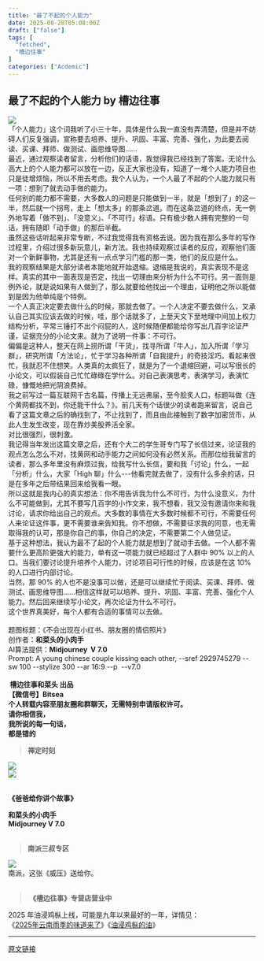 ```yaml
---
title: "最了不起的个人能力"
date: 2025-08-28T05:08:00Z
draft: ["false"]
tags: [
  "fetched",
  "槽边往事"
]
categories: ["Acdemic"]
---
```

最了不起的个人能力 by 槽边往事
------
<div><section nodeleaf=""><img data-imgfileid="505321515" data-ratio="0.56015625" data-s="300,640" data-src="https://mmbiz.qpic.cn/mmbiz_jpg/Ia6gU9JNtkqVPF5zj2zLQ0yPniajAJmsSr3BVyRkXML6vsXTOrIaUaq6DSS0Bv7hnDDwdQk5Kkh9PqsAEveuVsQ/640?wx_fmt=jpeg&amp;from=appmsg" data-type="jpeg" data-w="1280" type="block" src="https://mmbiz.qpic.cn/mmbiz_jpg/Ia6gU9JNtkqVPF5zj2zLQ0yPniajAJmsSr3BVyRkXML6vsXTOrIaUaq6DSS0Bv7hnDDwdQk5Kkh9PqsAEveuVsQ/640?wx_fmt=jpeg&amp;from=appmsg"></section><section><span leaf=""><span textstyle="">「个人能力」这个词我听了小三十年，具体是什么我一直没有弄清楚，但是并不妨碍人们反复强调，宣称要去培养、提升、巩固、丰富、完善、强化，为此要去阅读、买课、拜师、做测试、画思维导图......</span></span></section><section><span leaf=""><span textstyle="">最近，通过观察读者留言，分析他们的话语，我觉得我已经找到了答案。无论什么高大上的个人能力都可以放在一边，反正大家也没有，知道了一堆个人能力项目也只是徒增烦恼，所以不用去考虑。我个人认为，一个人最了不起的个人能力就只有一项：想到了就去动手做的能力。</span></span></section><section><span leaf=""><span textstyle="">任何别的能力都不需要，大多数人的问题是只能做到一半，就是「想到了」的这一半，然后就一个拐弯，走上「想太多」的那条岔道。而在这条岔道的终点，无一例外地写着「做不到」、「没意义」、「不可行」标语。只有极少数人拥有完整的一句话，拥有随即「动手做」的那后半截。</span></span></section><section><span leaf=""><span textstyle="">虽然这些话听起来非常专断，不过我觉得我有资格去说。因为我在那么多年的写作过程里，介绍过很多新玩意儿，新方法。我也持续观察过读者的反应，观察他们面对一个新鲜事物，尤其是还有一点点学习门槛的那一类，他们的反应是什么。</span></span></section><section><span leaf=""><span textstyle="">我的观察结果是大部分读者本能地就开始退缩。退缩是我说的，真实表现不是这样。真实的其中一面表现是否定，找出一切理由来分析为什么不可行。另一面则是例外论，就是说如果有人做到了，那么就要给他找出一个理由，证明他之所以能做到是因为他单纯是个特例。</span></span></section><section><span leaf=""><span textstyle="">一个人真正决定要去做什么的时候，那就去做了。一个人决定不要去做什么，又承认自己其实应该去做的时候，哇，那个话就多了，上至天文下至地理中间加上权力结构分析，平常三锤打不出个闷屁的人，这时候随便都能给你写出几百字论证严谨，证据充分的小论文来。就为了说明一件事：不可行。</span></span></section><section><span leaf=""><span textstyle="">偏偏是这种人，整天在网上捞所谓「干货」，找寻所谓「牛人」，加入所谓「学习群」，研究所谓「方法论」，忙于学习各种所谓「自我提升」的奇技淫巧。看起来很忙，我就忍不住想笑。人类真的太疯狂了，就是为了一个退缩回避，可以写很长的小论文，可以假装自己忙忙碌碌在学什么。对自己表演思考，表演学习，表演忙碌，慷慨地把光阴浪费掉。</span></span></section><section><span leaf=""><span textstyle="">我之前写过一篇互联网千古名篇，传播上无远弗届，至今脍炙人口，标题叫做《</span></span><span leaf=""><span textstyle="">连个黄网都找不到，你还能干什么？》。前几天有个话很少的读者跑来留言，说自己看了这篇文章之后的确找到了，不止找到了，而且由此接触到了数字加密货币，从此人生发生改变，现在靠炒美股养活全家。</span></span></section><section><span leaf=""><span textstyle="">对比很强烈，很刺激。</span></span></section><section><span leaf=""><span textstyle="">我记得当年发出这篇文章之后，还有个大二的学生哥专门写了长信过来，论证我的观点怎么怎么不对，找黄网和动手能力之间如何没有必然关系。而那位给我留言的读者，那么多年里没有麻烦过我，给我写什么长信，要和我「讨论」什么，一起「分析」什么，大家「High 聊」什么---他看完就去做了，没有什么多余的话，只是在多年之后带结果回来给我看一眼。</span></span></section><section><span leaf=""><span textstyle="">所以这就是我内心的真实想法：你不用告诉我为什么不可行，为什么没意义，为什么不可能做到，尤其不要写几百字的小作文来，我不想看，我又没有邀请你来和我讨论，请求你给出自己的观点。大多数的事情在大多数时候都不可行，不需要任何人来论证这件事，更不需要谁来告知我。你不想做，不需要征求我的同意，也无需取得我的认可，那是你自己的事，你自己的决定，不需要第二个人做见证。</span></span></section><section><span leaf=""><span textstyle="">基于这种想法，我认为最不了起的个人能力就是想到了就动手去做。一个人都不需要什么更高阶更强大的能力，单有这一项能力就已经超过了人群中 90% 以上的人口。当我们要讨论提升培养个人能力，讨论项目可行性的时候，应该是在这 10% 的人口进行内部讨论。</span></span></section><section><span leaf=""><span textstyle="">当然，那 90% 的人也不是没事可以做，还是可以继续忙于</span></span><span leaf="" data-pm-slice='1 1 ["para",null]'><span textstyle="">阅读、买课、拜师、做测试、画思维导图......相信这样就可以</span></span><span leaf="" data-pm-slice='1 1 ["para",null]'><span textstyle="">培养、提升、巩固、丰富、完善、强化个人能力。</span></span><span leaf="" data-pm-slice='1 1 ["para",null]'><span textstyle="">然后回来继续写小论文，再次论证为什么不可行。</span></span></section><section><span leaf="" data-pm-slice='1 1 ["para",null]'><span textstyle="">这个世界真美好，每个人都有合适的事情可以去做。</span></span></section><section nodeleaf=""><mp-common-product data-windowproduct="v1=HPNhGu_BjkKR1nAUYNwuGAv-F3U9Tq8SZWlu96sIe75pskY1sqHGCTUYEq_hau7_SWdRYg" data-customstyle='{"display":"block","height":"481px"}' data-cardtype="0" data-title="六福 滇式伍仁月饼*6枚" data-type="0"></mp-common-product></section><section><span leaf=""><br></span></section><section data-pm-slice="5 2 []"><section data-pm-slice='4 2 ["para",{"tagName":"section","attributes":{"data-pm-slice":"5 2 []"},"namespaceURI":"http://www.w3.org/1999/xhtml"}]'><section data-pm-slice="3 2 []"><span><span leaf=""><span textstyle="">题图标题：</span></span></span><span><span><span leaf=""><span textstyle="">《不会出现在小红书、朋友圈的情侣照片</span></span><span leaf=""><span textstyle="">》</span></span></span></span></section><section><span><span leaf=""><span textstyle="">创作者：</span></span><strong><span leaf=""><span textstyle="">和菜头的小肉手</span></span></strong></span></section><section><span><span leaf=""><span textstyle="">AI算法提供：</span></span><strong><span leaf=""><span textstyle="">Midjourney </span></span><span><span leaf=""><span textstyle=""> </span><span textstyle="">V 7.0</span><span textstyle=""> </span></span></span></strong></span></section><section><span><span leaf="">Prompt:<span textstyle=""> A young chinese couple</span></span><span leaf=""><span textstyle=""> kissing each other, --sref 2929745279 --sw 100 --stylize 300 --ar 16:9 --p  --v7.0</span></span></span></section><section><span><strong data-pm-slice="0 0 []"><span leaf=""><br></span></strong><span></span></span></section><section><strong><span><span leaf=""> 槽边往事</span></span></strong><span><strong><span leaf="">和菜头 出品</span></strong></span><strong></strong></section><section><span><strong><span><strong><span leaf="">【微信号】</span></strong></span><span><strong><span leaf="">Bitsea </span></strong></span></strong></span></section><section><span><strong><span leaf="">个人转载内容至朋友圈和群聊天，无需特别申请版权许可。</span></strong></span></section><section><span><strong><span leaf="">请你相信我，</span></strong></span></section><section><span><strong><span leaf="">我所说的每一句话，</span></strong></span></section><section><span><strong><span leaf="">都是错的</span></strong></span></section><section nodeleaf=""><mp-common-profile data-pluginname="mpprofile" data-nickname="槽边往事" data-alias="bitsea" data-from="2" data-headimg="http://mmbiz.qpic.cn/mmbiz_png/Ia6gU9JNtkqHEnONjkaACAcIYMNVibNzxL0jgSVwic1U7kJM6Jz1yXVx9v30ibMUvCqLRO9C2a9zJySkbFb9HgvrA/0?wx_fmt=png" data-signature=" " data-id="MjM5MjAzODU2MA=="></mp-common-profile></section><blockquote><section><span><strong></strong><strong><span leaf="">禅定时刻</span></strong></span></section></blockquote><section nodeleaf=""><img data-imgfileid="505321517" data-ratio="1.32734375" data-s="300,640" data-src="https://mmbiz.qpic.cn/mmbiz_jpg/Ia6gU9JNtkqVPF5zj2zLQ0yPniajAJmsSia2t3sXX6jYc31qYBGt3XY7U3cYo4W3sGIxyc4q1NnIhrHiaibyF8ZXGw/640?wx_fmt=jpeg&amp;from=appmsg" data-type="jpeg" data-w="1280" type="block" src="https://mmbiz.qpic.cn/mmbiz_jpg/Ia6gU9JNtkqVPF5zj2zLQ0yPniajAJmsSia2t3sXX6jYc31qYBGt3XY7U3cYo4W3sGIxyc4q1NnIhrHiaibyF8ZXGw/640?wx_fmt=jpeg&amp;from=appmsg"></section><section nodeleaf=""><img data-imgfileid="505321518" data-ratio="1.32734375" data-s="300,640" data-src="https://mmbiz.qpic.cn/mmbiz_jpg/Ia6gU9JNtkqVPF5zj2zLQ0yPniajAJmsS4zGRUKnzGiaKfXgNVLl2Gjg3IiclSwpstsEn99XBwnhuMXjEkxo0GRWA/640?wx_fmt=jpeg&amp;from=appmsg" data-type="jpeg" data-w="1280" type="block" src="https://mmbiz.qpic.cn/mmbiz_jpg/Ia6gU9JNtkqVPF5zj2zLQ0yPniajAJmsS4zGRUKnzGiaKfXgNVLl2Gjg3IiclSwpstsEn99XBwnhuMXjEkxo0GRWA/640?wx_fmt=jpeg&amp;from=appmsg"></section><section><span data-pm-slice="0 0 []"><span leaf=""><br></span></span></section><p><span><strong><span leaf="">《爸爸给你讲个故事</span><span><span><span leaf="" data-pm-slice='1 1 ["para",{"tagName":"section","attributes":{"data-pm-slice":"5 1 []"},"namespaceURI":"http://www.w3.org/1999/xhtml"},"para",{"tagName":"section","attributes":{"data-pm-slice":"4 2 [\"para\",{\"tagName\":\"section\",\"attributes\":{\"data-pm-slice\":\"5 1 []\"},\"namespaceURI\":\"http://www.w3.org/1999/xhtml\"}]"},"namespaceURI":"http://www.w3.org/1999/xhtml"},"para",{"tagName":"section","attributes":{"data-pm-slice":"3 2 []","style":"line-height: 1.75em;"},"namespaceURI":"http://www.w3.org/1999/xhtml"},"node",{"tagName":"span","attributes":{"style":"font-family: mp-quote, \"PingFang SC\", system-ui, -apple-system, BlinkMacSystemFont, \"Helvetica Neue\", \"Hiragino Sans GB\", \"Microsoft YaHei UI\", \"Microsoft YaHei\", Arial, sans-serif; letter-spacing: 0.578px;"},"namespaceURI":"http://www.w3.org/1999/xhtml"},"node",{"tagName":"span","attributes":{"style":"letter-spacing: 0.5px;"},"namespaceURI":"http://www.w3.org/1999/xhtml"}]'>》</span></span></span></strong></span><strong></strong></p><section><span><strong><span leaf="">和菜头的小肉手</span></strong></span></section><section><section><strong><span leaf="">Midjourney </span></strong><strong><span leaf="">V</span><span><span leaf=""> 7.0</span></span></strong></section><section><span><strong><span><span leaf=""><br></span></span></strong></span></section><section data-pm-slice="5 2 []"><section data-pm-slice='6 7 ["para",{"tagName":"section","attributes":{"data-pm-slice":"5 2 []"},"namespaceURI":"http://www.w3.org/1999/xhtml"}]'><blockquote><section><span><strong><span leaf="">南派三叔专区</span></strong></span></section></blockquote><section nodeleaf=""><img data-croporisrc="https://mmbiz.qpic.cn/mmbiz_jpg/Ia6gU9JNtkqVPF5zj2zLQ0yPniajAJmsSeOvQNgdkGAJXeHoKyFibEo2uJboTcDA8OcTQArOAmeXuRicGwlA0l99w/0?wx_fmt=jpeg&amp;from=appmsg" data-cropselx2="578" data-cropsely2="767" data-imgfileid="505321516" data-ratio="1.32734375" data-s="300,640" data-src="https://mmbiz.qpic.cn/mmbiz_jpg/Ia6gU9JNtkqVPF5zj2zLQ0yPniajAJmsSeOvQNgdkGAJXeHoKyFibEo2uJboTcDA8OcTQArOAmeXuRicGwlA0l99w/640?wx_fmt=jpeg&amp;from=appmsg" data-type="jpeg" data-w="1280" src="https://mmbiz.qpic.cn/mmbiz_jpg/Ia6gU9JNtkqVPF5zj2zLQ0yPniajAJmsSeOvQNgdkGAJXeHoKyFibEo2uJboTcDA8OcTQArOAmeXuRicGwlA0l99w/640?wx_fmt=jpeg&amp;from=appmsg"></section><section><span data-pm-slice="0 0 []"><span leaf="">南派，这张《<span textstyle="">威压</span></span><span leaf="">》送给你。</span></span></section></section></section></section><section><span><strong><span><span leaf=""><br></span></span></strong></span></section><blockquote><section><span><strong><span leaf=""> 《槽边往事》专营店营业中</span></strong></span></section></blockquote><section nodeleaf=""><mp-common-miniprogram data-pluginname="insertminiprogram" data-miniprogram-path="pages/home/dashboard/index" data-miniprogram-nickname="菜头特选C" data-miniprogram-avatar="http://mmbiz.qpic.cn/mmbiz_png/iaAg0lgnpD6e71CwTVA3stu7V9nMGa9RouiaNbdA4XAp8D2dpRaXpaibTiakdd3hCeczhMGlvsFyWVFStn5xE55A1A/640?wx_fmt=png&amp;wxfrom=200" data-miniprogram-title="我家云南米线堪称一绝" data-miniprogram-imageurl="http://mmbiz.qpic.cn/mmbiz_jpg/Ia6gU9JNtkoHYGP87NWg1HNxNjBV90x7loGLMDBRqhd3FlSia6X46RbCubcIv3uVBdreR5OcpxeibNaeISxbINJQ/0?wx_fmt=jpeg" data-miniprogram-type="card" data-miniprogram-servicetype="0" data-miniprogram-appid="wxf3e6055a60a19d97" data-miniprogram-imageurlback="http%3A%2F%2Fmmbiz.qpic.cn%2Fmmbiz_png%2FIa6gU9JNtkoHYGP87NWg1HNxNjBV90x7eB2BaltNpNH7CgsA8ITVdU1xbUu3nZcgictGU2P4w7twfhcykIwFsTA%2F0%3Fwx_fmt%3Dpng" data-miniprogram-cropperinfo="%7B%22c%22%3A%7B%22x%22%3A0%2C%22y%22%3A22%2C%22x2%22%3A245%2C%22y2%22%3A218%2C%22w%22%3A245%2C%22h%22%3A196%7D%7D"></mp-common-miniprogram></section></section></section><section nodeleaf=""><mp-common-miniprogram data-pluginname="insertminiprogram" data-miniprogram-path="pages/home/dashboard/index" data-miniprogram-nickname="菜头特选C" data-miniprogram-avatar="http://mmbiz.qpic.cn/mmbiz_png/iaAg0lgnpD6e71CwTVA3stu7V9nMGa9RouiaNbdA4XAp8D2dpRaXpaibTiakdd3hCeczhMGlvsFyWVFStn5xE55A1A/640?wx_fmt=png&amp;wxfrom=200" data-miniprogram-title="2025 年油浸鸡枞上线" data-miniprogram-imageurl="http://mmbiz.qpic.cn/mmbiz_jpg/Ia6gU9JNtkrSOciac006BL7tXsFFxPXoicgdEqekbYFrUv08D2obT3M6FCrJXTSvjR92uyBhuD0icgRGekmF9sQ1w/0?wx_fmt=jpeg" data-miniprogram-type="card" data-miniprogram-servicetype="0" data-miniprogram-appid="wxf3e6055a60a19d97" data-miniprogram-imageurlback="http%3A%2F%2Fmmbiz.qpic.cn%2Fmmbiz_jpg%2FIa6gU9JNtkrSOciac006BL7tXsFFxPXoic6XUlg0ic4lqicIpxibQX4juho9ForicXlgrUoiaUItCtsNoUDOAh8gZq0Mw%2F0%3Fwx_fmt%3Djpeg" data-miniprogram-cropperinfo="%7B%22c%22%3A%7B%22x%22%3A0%2C%22y%22%3A22%2C%22x2%22%3A245%2C%22y2%22%3A218%2C%22w%22%3A245%2C%22h%22%3A196%7D%7D"></mp-common-miniprogram></section><section><span leaf="">2025 年油浸鸡枞上线，可能是九年以来最好的一年，详情见：</span></section><section><span leaf="">《<a target="_blank" href="https://mp.weixin.qq.com/s?__biz=MjM5MjAzODU2MA==&amp;mid=2652804801&amp;idx=1&amp;sn=d192b2eec2b91012836ec5f19dd0f853&amp;scene=21#wechat_redirect" textvalue="2025年云南雨季的味道来了" data-itemshowtype="0" linktype="text" data-linktype="2">2025年云南雨季的味道来了</a>》《<a target="_blank" href="https://mp.weixin.qq.com/s?__biz=MjM5MjAzODU2MA==&amp;mid=2652804809&amp;idx=1&amp;sn=d8c3df5ce92025d9e3588f1f0753edd6&amp;scene=21#wechat_redirect" textvalue="油浸鸡枞的油" data-itemshowtype="0" linktype="text" data-linktype="2">油浸鸡枞的油</a>》</span></section><p><mp-style-type data-value="3"></mp-style-type></p></div>  
<hr>
<a href="https://mp.weixin.qq.com/s/0Utye4eauMgnp5B03RfxWA",target="_blank" rel="noopener noreferrer">原文链接</a>
